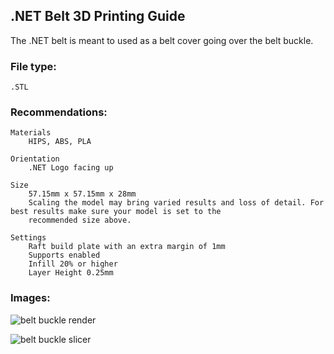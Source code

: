 ## .NET Belt 3D Printing Guide

The .NET belt is meant to used as a belt cover going over the belt buckle.


### File type:
    .STL

### Recommendations:
    Materials
        HIPS, ABS, PLA
   
    Orientation
        .NET Logo facing up
    
    Size
        57.15mm x 57.15mm x 28mm
        Scaling the model may bring varied results and loss of detail. For best results make sure your model is set to the
        recommended size above.
    
    Settings
        Raft build plate with an extra margin of 1mm
        Supports enabled
        Infill 20% or higher
        Layer Height 0.25mm

### Images:

![belt buckle render](/Images/Belt_buckle_render.jpg)

![belt buckle slicer](/Images/Belt_buckle_slicer.jpg)

